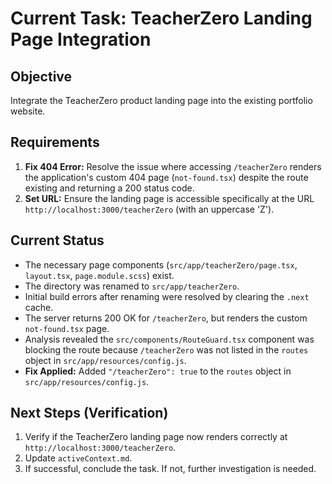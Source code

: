 # Current Task: TeacherZero Landing Page Integration

## Objective

Integrate the TeacherZero product landing page into the existing portfolio website.

## Requirements

1.  **Fix 404 Error:** Resolve the issue where accessing `/teacherZero` renders the application's custom 404 page (`not-found.tsx`) despite the route existing and returning a 200 status code.
2.  **Set URL:** Ensure the landing page is accessible specifically at the URL `http://localhost:3000/teacherZero` (with an uppercase 'Z').

## Current Status

*   The necessary page components (`src/app/teacherZero/page.tsx`, `layout.tsx`, `page.module.scss`) exist.
*   The directory was renamed to `src/app/teacherZero`.
*   Initial build errors after renaming were resolved by clearing the `.next` cache.
*   The server returns 200 OK for `/teacherZero`, but renders the custom `not-found.tsx` page.
*   Analysis revealed the `src/components/RouteGuard.tsx` component was blocking the route because `/teacherZero` was not listed in the `routes` object in `src/app/resources/config.js`.
*   **Fix Applied:** Added `"/teacherZero": true` to the `routes` object in `src/app/resources/config.js`.

## Next Steps (Verification)

1.  Verify if the TeacherZero landing page now renders correctly at `http://localhost:3000/teacherZero`.
2.  Update `activeContext.md`.
3.  If successful, conclude the task. If not, further investigation is needed.
